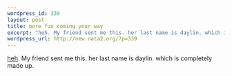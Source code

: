 ```yaml
--- 
wordpress_id: 339
layout: post
title: more fun coming your way
excerpt: "heh. My friend sent me this. her last name is daylin. which is completely made up. "
wordpress_url: http://new.nata2.org/?p=339
---
```

<a href="http://homestarrunner.com">heh</a>. My friend sent me this. her last name is daylin. which is completely made up. 

